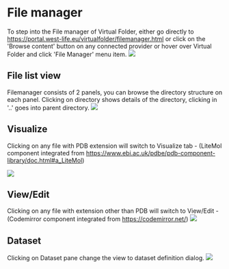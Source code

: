 # File manager
To step into the File manager of Virtual Folder, either go directly to 
https://portal.west-life.eu/virtualfolder/filemanager.html 
or click on the 'Browse content' button on any connected provider or hover over Virtual Folder and click 'File Manager' menu item. 
![](/assets/FileManager2.PNG)

## File list view
Filemanager consists of 2 panels, you can browse the directory structure on each panel. Clicking on directory shows details of the directory, clicking in '..' goes into parent directory.
![](/assets/FileManager3.PNG)

## Visualize

Clicking on any file with PDB extension will switch to Visualize tab - (LiteMol component integrated from https://www.ebi.ac.uk/pdbe/pdb-component-library/doc.html#a_LiteMol)

![](/assets/FileManager4.PNG)

## View/Edit
Clicking on any file with extension other than PDB will switch to View/Edit - (Codemirror component integrated from https://codemirror.net/)
![](/assets/FileManager5.PNG)

## Dataset
Clicking on Dataset pane change the view to dataset definition dialog. 
![](/assets/FileManager6.PNG)

